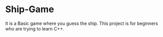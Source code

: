 # Ship-Game
It is a Basic game where you guess the ship. This project is for beginners who are trying to learn C++.
